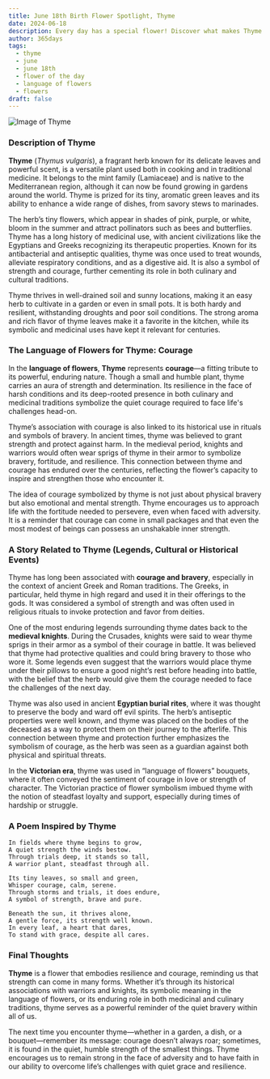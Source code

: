 ```yaml
---
title: June 18th Birth Flower Spotlight, Thyme
date: 2024-06-18
description: Every day has a special flower! Discover what makes Thyme unique as today’s birth flower and its symbolic meaning.
author: 365days
tags:
  - thyme
  - june
  - june 18th
  - flower of the day
  - language of flowers
  - flowers
draft: false
---
```


![Image of Thyme](https://cdn.pixabay.com/photo/2020/05/07/12/57/thyme-5141399_1280.jpg#center)


### Description of Thyme

**Thyme** (_Thymus vulgaris_), a fragrant herb known for its delicate leaves and powerful scent, is a versatile plant used both in cooking and in traditional medicine. It belongs to the mint family (Lamiaceae) and is native to the Mediterranean region, although it can now be found growing in gardens around the world. Thyme is prized for its tiny, aromatic green leaves and its ability to enhance a wide range of dishes, from savory stews to marinades.

The herb’s tiny flowers, which appear in shades of pink, purple, or white, bloom in the summer and attract pollinators such as bees and butterflies. Thyme has a long history of medicinal use, with ancient civilizations like the Egyptians and Greeks recognizing its therapeutic properties. Known for its antibacterial and antiseptic qualities, thyme was once used to treat wounds, alleviate respiratory conditions, and as a digestive aid. It is also a symbol of strength and courage, further cementing its role in both culinary and cultural traditions.

Thyme thrives in well-drained soil and sunny locations, making it an easy herb to cultivate in a garden or even in small pots. It is both hardy and resilient, withstanding droughts and poor soil conditions. The strong aroma and rich flavor of thyme leaves make it a favorite in the kitchen, while its symbolic and medicinal uses have kept it relevant for centuries.

### The Language of Flowers for Thyme: Courage

In the **language of flowers**, **Thyme** represents **courage**—a fitting tribute to its powerful, enduring nature. Though a small and humble plant, thyme carries an aura of strength and determination. Its resilience in the face of harsh conditions and its deep-rooted presence in both culinary and medicinal traditions symbolize the quiet courage required to face life's challenges head-on.

Thyme’s association with courage is also linked to its historical use in rituals and symbols of bravery. In ancient times, thyme was believed to grant strength and protect against harm. In the medieval period, knights and warriors would often wear sprigs of thyme in their armor to symbolize bravery, fortitude, and resilience. This connection between thyme and courage has endured over the centuries, reflecting the flower’s capacity to inspire and strengthen those who encounter it.

The idea of courage symbolized by thyme is not just about physical bravery but also emotional and mental strength. Thyme encourages us to approach life with the fortitude needed to persevere, even when faced with adversity. It is a reminder that courage can come in small packages and that even the most modest of beings can possess an unshakable inner strength.

### A Story Related to Thyme (Legends, Cultural or Historical Events)

Thyme has long been associated with **courage and bravery**, especially in the context of ancient Greek and Roman traditions. The Greeks, in particular, held thyme in high regard and used it in their offerings to the gods. It was considered a symbol of strength and was often used in religious rituals to invoke protection and favor from deities.

One of the most enduring legends surrounding thyme dates back to the **medieval knights**. During the Crusades, knights were said to wear thyme sprigs in their armor as a symbol of their courage in battle. It was believed that thyme had protective qualities and could bring bravery to those who wore it. Some legends even suggest that the warriors would place thyme under their pillows to ensure a good night’s rest before heading into battle, with the belief that the herb would give them the courage needed to face the challenges of the next day.

Thyme was also used in ancient **Egyptian burial rites**, where it was thought to preserve the body and ward off evil spirits. The herb’s antiseptic properties were well known, and thyme was placed on the bodies of the deceased as a way to protect them on their journey to the afterlife. This connection between thyme and protection further emphasizes the symbolism of courage, as the herb was seen as a guardian against both physical and spiritual threats.

In the **Victorian era**, thyme was used in “language of flowers” bouquets, where it often conveyed the sentiment of courage in love or strength of character. The Victorian practice of flower symbolism imbued thyme with the notion of steadfast loyalty and support, especially during times of hardship or struggle.

### A Poem Inspired by Thyme

```
In fields where thyme begins to grow,  
A quiet strength the winds bestow.  
Through trials deep, it stands so tall,  
A warrior plant, steadfast through all.  

Its tiny leaves, so small and green,  
Whisper courage, calm, serene.  
Through storms and trials, it does endure,  
A symbol of strength, brave and pure.  

Beneath the sun, it thrives alone,  
A gentle force, its strength well known.  
In every leaf, a heart that dares,  
To stand with grace, despite all cares.  
```

### Final Thoughts

**Thyme** is a flower that embodies resilience and courage, reminding us that strength can come in many forms. Whether it’s through its historical associations with warriors and knights, its symbolic meaning in the language of flowers, or its enduring role in both medicinal and culinary traditions, thyme serves as a powerful reminder of the quiet bravery within all of us.

The next time you encounter thyme—whether in a garden, a dish, or a bouquet—remember its message: courage doesn’t always roar; sometimes, it is found in the quiet, humble strength of the smallest things. Thyme encourages us to remain strong in the face of adversity and to have faith in our ability to overcome life’s challenges with quiet grace and resilience.


